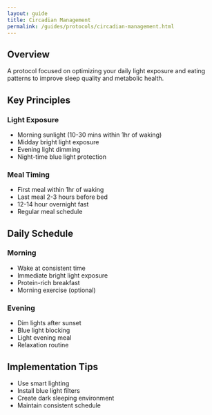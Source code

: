 ```yaml
---
layout: guide
title: Circadian Management
permalink: /guides/protocols/circadian-management.html
---
```


## Overview
A protocol focused on optimizing your daily light exposure and eating patterns to improve sleep quality and metabolic health.

## Key Principles
### Light Exposure
- Morning sunlight (10-30 mins within 1hr of waking)
- Midday bright light exposure
- Evening light dimming
- Night-time blue light protection

### Meal Timing
- First meal within 1hr of waking
- Last meal 2-3 hours before bed
- 12-14 hour overnight fast
- Regular meal schedule

## Daily Schedule
### Morning
- Wake at consistent time
- Immediate bright light exposure
- Protein-rich breakfast
- Morning exercise (optional)

### Evening
- Dim lights after sunset
- Blue light blocking
- Light evening meal
- Relaxation routine

## Implementation Tips
- Use smart lighting
- Install blue light filters
- Create dark sleeping environment
- Maintain consistent schedule